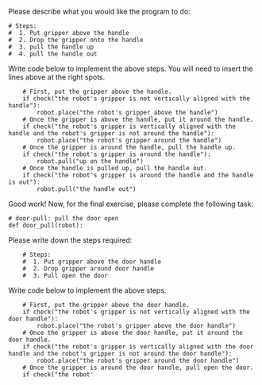 

Please describe what you would like the program to do:

```
# Steps:
#  1. Put gripper above the handle
#  2. Drop the gripper onto the handle
#  3. pull the handle up
#  4. pull the handle out
```

Write code below to implement the above steps. You will need to insert the
lines above at the right spots.

```
    # First, put the gripper above the handle.
    if check("the robot's gripper is not vertically aligned with the handle"):
        robot.place("the robot's gripper above the handle")
    # Once the gripper is above the handle, put it around the handle.
    if check("the robot's gripper is vertically aligned with the handle and the robot's gripper is not around the handle"):
        robot.place("the robot's gripper around the handle")
    # Once the gripper is around the handle, pull the handle up.
    if check("the robot's gripper is around the handle"):
        robot.pull("up on the handle")
    # Once the handle is pulled up, pull the handle out.
    if check("the robot's gripper is around the handle and the handle is out"):
        robot.pull("the handle out")
```

Good work!
Now, for the final exercise, please complete the following task:

```
# door-pull: pull the door open
def door_pull(robot):
```

Please write down the steps required:

```
    # Steps:
    #  1. Put gripper above the door handle
    #  2. Drop gripper around door handle
    #  3. Pull open the door
```

Write code below to implement the above steps.

```
    # First, put the gripper above the door handle.
    if check("the robot's gripper is not vertically aligned with the door handle"):
        robot.place("the robot's gripper above the door handle")
    # Once the gripper is above the door handle, put it around the door handle.
    if check("the robot's gripper is vertically aligned with the door handle and the robot's gripper is not around the door handle"):
        robot.place("the robot's gripper around the door handle")
    # Once the gripper is around the door handle, pull open the door.
    if check("the robot'